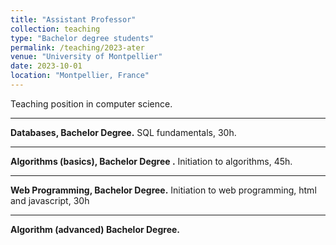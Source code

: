 ```yaml
---
title: "Assistant Professor"
collection: teaching
type: "Bachelor degree students"
permalink: /teaching/2023-ater
venue: "University of Montpellier"
date: 2023-10-01
location: "Montpellier, France"
---
```


Teaching position in computer science. 

---
**Databases, Bachelor Degree.** SQL fundamentals, 30h.

---
**Algorithms (basics), Bachelor Degree .** Initiation to algorithms, 45h.

--- 
**Web Programming, Bachelor Degree.** Initiation to web programming, html and javascript, 30h

---
**Algorithm (advanced) Bachelor Degree.** 